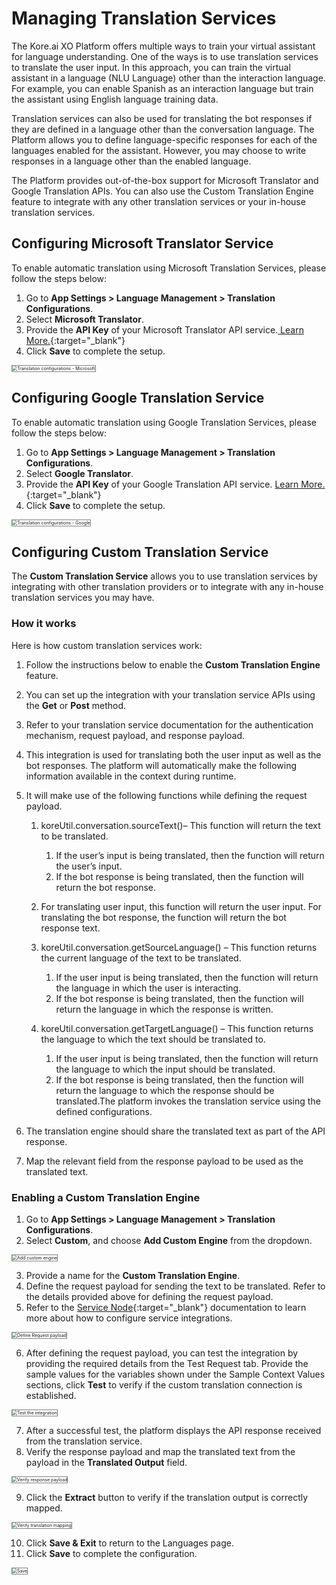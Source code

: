 # Managing Translation Services

The Kore.ai XO Platform offers multiple ways to train your virtual assistant for language understanding. One of the ways is to use translation services to translate the user input. In this approach, you can train the virtual assistant in a language (NLU Language) other than the interaction language. For example, you can enable Spanish as an interaction language but train the assistant using English language training data.

Translation services can also be used for translating the bot responses if they are defined in a language other than the conversation language. The Platform allows you to define language-specific responses for each of the languages enabled for the assistant. However, you may choose to write responses in a language other than the enabled language.

The Platform provides out-of-the-box support for Microsoft Translator and Google Translation APIs. You can also use the Custom Translation Engine feature to integrate with any other translation services or your in-house translation services.


## Configuring Microsoft Translator Service

To enable automatic translation using Microsoft Translation Services, please follow the steps below:

1. Go to **App Settings > Language Management > Translation Configurations**.
2. Select **Microsoft Translator**.
3. Provide the **API Key** of your Microsoft Translator API service.[ Learn More.](https://www.microsoft.com/en-us/translator/business/){:target="_blank"}
4. Click **Save** to complete the setup.

<img src="../images/mts-img1-microsoft-translation-config.png" alt="Translation configurations - Microsoft" title="Translation Configurations - Microsoft" style="border: 1px solid gray;zoom:50%;"/>


## Configuring Google Translation Service

To enable automatic translation using Google Translation Services, please follow the steps below: 

1. Go to **App Settings > Language Management > Translation Configurations**.
2. Select **Google Translator**.
3. Provide the **API Key** of your Google Translation API service. [Learn More.](https://cloud.google.com/translate){:target="_blank"}
4. Click **Save** to complete the setup.

<img src="../images/mts-img2-google-translation-config-1.png" alt="Translation configurations - Google" title="Translation Configurations - Google" style="border: 1px solid gray;zoom:50%;"/>


## Configuring Custom Translation Service

The **Custom Translation Service** allows you to use translation services by integrating with other translation providers or to integrate with any in-house translation services you may have.


### How it works

Here is how custom translation services work:

1. Follow the instructions below to enable the **Custom Translation Engine** feature.
2. You can set up the integration with your translation service APIs using the **Get** or **Post** method.
3. Refer to your translation service documentation for the authentication mechanism, request payload, and response payload.
4. This integration is used for translating both the user input as well as the bot responses. The platform will automatically make the following information available in the context during runtime.
5. It will make use of the following functions while defining the request payload.
    1. koreUtil.conversation.sourceText()– This function will return the text to be translated.
        1. If the user’s input is being translated, then the function will return the user’s input.
        2. If the bot response is being translated, then the function will return the bot response.

    2. For translating user input, this function will return the user input. For translating the bot response, the function will return the bot response text.

    3. koreUtil.conversation.getSourceLanguage() – This function returns the current language of the text to be translated.
        1. If the user input is being translated, then the function will return the language in which the user is interacting.
        2. If the bot response is being translated, then the function will return the language in which the response is written.

    4. koreUtil.conversation.getTargetLanguage() – This function returns the language to which the text should be translated to.
        1. If the user input is being translated, then the function will return the language to which the input should be translated.
        2. If the bot response is being translated, then the function will return the language to which the response should be translated.The platform invokes the translation service using the defined configurations.

6. The translation engine should share the translated text as part of the API response.
7. Map the relevant field from the response payload to be used as the translated text.


### Enabling a Custom Translation Engine

1. Go to **App Settings > Language Management > Translation Configurations**.
2. Select **Custom**, and choose **Add Custom Engine** from the dropdown.  
<img src="../images/mts-img3-custom-translation-config-2.png" alt="Add custom engine" title="Add custom engine" style="border: 1px solid gray;zoom:50%;"/>

3. Provide a name for the **Custom Translation Engine**.
4. Define the request payload for sending the text to be translated. Refer to the details provided above for defining the request payload.
5. Refer to the [Service Node](../../../automation/use-cases/dialogs/node-types/working-with-the-service-node/#define-a-custom-service){:target="_blank"} documentation to learn more about how to configure service integrations.  
<img src="../images/mts-img4-custom-translation-config-1.png" alt="Define Request payload" title="Define request payload" style="border: 1px solid gray;zoom:50%;"/>

6. After defining the request payload, you can test the integration by providing the required details from the Test Request tab. Provide the sample values for the variables shown under the Sample Context Values sections, click **Test** to verify if the custom translation connection is established.  
<img src="../images/mts-img5-config-custom.png" alt="Test the integration" title="Test the integration" style="border: 1px solid gray;zoom:50%;"/>

7. After a successful test, the platform displays the API response received from the translation service.
8. Verify the response payload and map the translated text from the payload in the **Translated Output** field.  
<img src="../images/mts-img6-custom-config2.png" alt="Verify response payload" title="Verify response payload" style="border: 1px solid gray;zoom:50%;"/>

9. Click the **Extract** button to verify if the translation output is correctly mapped.  
<img src="../images/mts-img7-extract-button-1.png" alt="Verify translation mapping" title="Verify translation mapping" style="border: 1px solid gray;zoom:50%;"/>

10. Click **Save & Exit** to return to the Languages page.
11. Click **Save** to complete the configuration.  
<img src="../images/mts-img8-save-translation-1.png" alt="Save" title="Save" style="border: 1px solid gray;zoom:50%;"/>